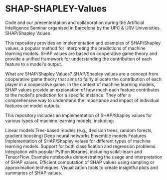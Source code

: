 # SHAP-SHAPLEY-Values
Code and our presententation and collaboration during the Artificial Intelligence Seminar organised in Barcelona by the UPC &amp; URV Universities. 
SHAP/Shapley Values


This repository provides an implementation and examples of SHAP/Shapley values, a popular method for interpreting the predictions of machine learning models. SHAP values are based on cooperative game theory and provide a unified framework for understanding the contribution of each feature to a model's output.

What are SHAP/Shapley Values?
SHAP/Shapley values are a concept from cooperative game theory that aims to fairly allocate the contribution of each player in a cooperative game. In the context of machine learning models, SHAP values provide an explanation of how much each feature contributes to the model's prediction for a specific instance. They offer a comprehensive way to understand the importance and impact of individual features on model outputs.

This repository includes an implementation of SHAP/Shapley values for various types of machine learning models, including:

Linear models
Tree-based models (e.g., decision trees, random forests, gradient boosting)
Deep neural networks
Ensemble models
Features
Implementation of SHAP/Shapley values for different types of machine learning models.
Support for both classification and regression problems.
Integration with popular Python libraries, including scikit-learn and TensorFlow.
Example notebooks demonstrating the usage and interpretation of SHAP values.
Efficient computation of SHAP values using sampling or approximation techniques.
Visualization tools to create insightful plots and summaries of SHAP values.
